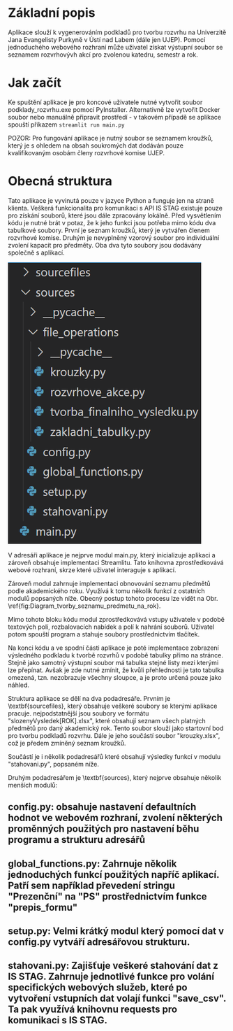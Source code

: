 # Základní popis

Aplikace slouží k vygenerováním podkladů pro tvorbu rozvrhu na Univerzitě Jana Evangelisty Purkyně v Ústí nad Labem (dále jen UJEP). Pomocí jednoduchého webového rozhraní může uživatel získat výstupní soubor se seznamem rozvrhovývh akcí pro zvolenou katedru, semestr a rok. 

# Jak začít

Ke spuštění aplikace je pro koncové uživatele nutné vytvořit soubor podklady_rozvrhu.exe pomocí PyInstaller. 
Alternativně lze vytvořit Docker soubor nebo manuálně připravit prostředí - v takovém případě se aplikace spouští příkazem `streamlit run main.py`

POZOR: Pro fungování aplikace je nutný soubor se seznamem kroužků, který je s ohledem na obsah soukromých dat dodáván pouze kvalifikovaným osobám členy rozvrhové komise UJEP.

# Obecná struktura
Tato aplikace je vyvinutá pouze v jazyce Python a funguje jen na straně klienta. Veškerá funkcionalita pro komunikaci s API IS STAG existuje pouze pro získání souborů, které jsou dále zpracovány lokálně. Před vysvětlením kódu je nutné brát v potaz, že k jeho funkci jsou potřeba mimo kódu dva tabulkové soubory. První je seznam kroužků, který je vytvářen členem rozvrhové komise. Druhým je nevyplněný vzorový soubor pro individuální zvolení kapacit pro předměty. Oba dva tyto soubory jsou dodávány společně s aplikací.

![Struktura adresáře](struktura_kod.png)

V adresáři aplikace je nejprve modul main.py, který inicializuje aplikaci a zároveň obsahuje implementaci Streamlitu. Tato knihovna  zprostředkovává webové rozhraní, skrze které uživatel interaguje s aplikací. 

Zároveň modul zahrnuje implementaci obnovování seznamu předmětů podle akademického roku. Využívá k tomu několik funkcí z ostatních modulů popsaných níže. Obecný postup tohoto procesu lze vidět na Obr. \ref{fig:Diagram_tvorby_seznamu_predmetu_na_rok}.

Mimo tohoto bloku kódu modul zprostředkovává vstupy uživatele v podobě textových polí, rozbalovacích nabídek a polí k nahrání souborů. Uživatel potom spouští program a stahuje soubory prostřednictvím tlačítek.

Na konci kódu a ve spodní části aplikace je poté implementace zobrazení výsledného podkladu k tvorbě rozvrhů v podobě tabulky přímo na stránce. Stejně jako samotný výstupní soubor má tabulka stejné listy mezi kterými lze přepínat. Avšak je zde nutné zmínit, že kvůli přehlednosti je tato tabulka omezená, tzn. nezobrazuje všechny sloupce, a je proto určená pouze jako náhled.

Struktura aplikace se dělí na dva podadresáře. Prvním je \textbf{sourcefiles}, který obsahuje veškeré soubory se kterými aplikace pracuje. nejpodstatnější jsou soubory ve formátu "slozenyVysledek[ROK].xlsx", které obsahují seznam všech platných předmětů pro daný akademický rok. Tento soubor slouží jako startovní bod pro tvorbu podkladů rozvrhu. Dále je jeho součástí soubor "krouzky.xlsx", což je předem zmíněný seznam kroužků. 

Součástí je i několik podadresářů které obsahují výsledky funkcí v modulu "stahovani.py", popsaném níže.

Druhým podadresářem je \textbf{sources}, který nejprve obsahuje několik menších modulů:


## config.py: obsahuje nastavení defaultních hodnot ve webovém rozhraní, zvolení některých proměnných použitých pro nastavení běhu programu a strukturu adresářů

## global_functions.py: Zahrnuje několik jednoduchých funkcí použitých napříč aplikací. Patří sem například převedení stringu "Prezenční" na "PS" prostřednictvím funkce "prepis\_formu"

## setup.py: Velmi krátký modul který pomocí dat v config.py vytváří adresářovou strukturu.

## stahovani.py: Zajišťuje veškeré stahování dat z IS STAG. Zahrnuje jednotlivé funkce pro volání specifických webových služeb, které po vytvoření vstupních dat volají funkci "save\_csv". Ta pak využívá knihovnu requests pro komunikaci s IS STAG. 

